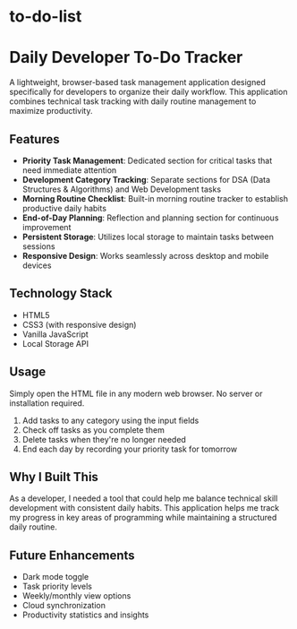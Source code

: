 # to-do-list
# Daily Developer To-Do Tracker

A lightweight, browser-based task management application designed specifically for developers to organize their daily workflow. This application combines technical task tracking with daily routine management to maximize productivity.

## Features

- **Priority Task Management**: Dedicated section for critical tasks that need immediate attention
- **Development Category Tracking**: Separate sections for DSA (Data Structures & Algorithms) and Web Development tasks
- **Morning Routine Checklist**: Built-in morning routine tracker to establish productive daily habits
- **End-of-Day Planning**: Reflection and planning section for continuous improvement
- **Persistent Storage**: Utilizes local storage to maintain tasks between sessions
- **Responsive Design**: Works seamlessly across desktop and mobile devices

## Technology Stack

- HTML5
- CSS3 (with responsive design)
- Vanilla JavaScript
- Local Storage API

## Usage

Simply open the HTML file in any modern web browser. No server or installation required.

1. Add tasks to any category using the input fields
2. Check off tasks as you complete them
3. Delete tasks when they're no longer needed
4. End each day by recording your priority task for tomorrow

## Why I Built This

As a developer, I needed a tool that could help me balance technical skill development with consistent daily habits. This application helps me track my progress in key areas of programming while maintaining a structured daily routine.

## Future Enhancements

- Dark mode toggle
- Task priority levels
- Weekly/monthly view options
- Cloud synchronization
- Productivity statistics and insights

